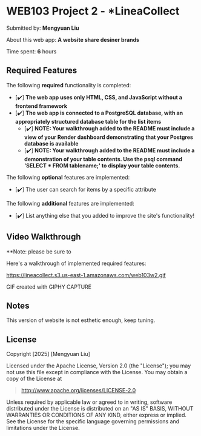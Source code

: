# WEB103 Project 2 - *LineaCollect

Submitted by: **Mengyuan Liu**

About this web app: **A website share desiner brands**

Time spent: **6** hours

## Required Features

The following **required** functionality is completed:


<!-- Make sure to check off completed functionality below -->
- [✔️] **The web app uses only HTML, CSS, and JavaScript without a frontend framework**
- [✔️] **The web app is connected to a PostgreSQL database, with an appropriately structured database table for the list items**
  - [✔️] **NOTE: Your walkthrough added to the README must include a view of your Render dashboard demonstrating that your Postgres database is available**
  - [✔️]  **NOTE: Your walkthrough added to the README must include a demonstration of your table contents. Use the psql command 'SELECT * FROM tablename;' to display your table contents.**


The following **optional** features are implemented:

- [✔️] The user can search for items by a specific attribute

The following **additional** features are implemented:

- [✔️] List anything else that you added to improve the site's functionality!

## Video Walkthrough

**Note: please be sure to 

Here's a walkthrough of implemented required features:

https://lineacollect.s3.us-east-1.amazonaws.com/web103w2.gif



<!-- Replace this with whatever GIF tool you used! -->
GIF created with GIPHY CAPTURE
<!-- Recommended tools:
[Kap](https://getkap.co/) for macOS
[ScreenToGif](https://www.screentogif.com/) for Windows
[peek](https://github.com/phw/peek) for Linux. -->

## Notes

This version of website is not esthetic enough, keep tuning.

## License

Copyright [2025] [Mengyuan Liu]

Licensed under the Apache License, Version 2.0 (the "License"); you may not use this file except in compliance with the License. You may obtain a copy of the License at

> http://www.apache.org/licenses/LICENSE-2.0

Unless required by applicable law or agreed to in writing, software distributed under the License is distributed on an "AS IS" BASIS, WITHOUT WARRANTIES OR CONDITIONS OF ANY KIND, either express or implied. See the License for the specific language governing permissions and limitations under the License.
